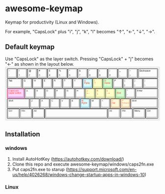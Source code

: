 # awesome-keymap
Keymap for productivity (Linux and Windows).

For example, "CapsLock" plus "i", "j", "k", "l" becomes "↑", "←", "↓", "→".

## Default keymap
Use "CapsLock" as the layer switch. Pressing "CapsLock" + "j" becomes "←" as shown in the layout below.
![default](./keyboard-layout.png)

## Installation
### windows
1. Install AutoHotKey (https://autohotkey.com/download/)
2. Clone this repo and execute awesome-keymap/windows/caps2fn.exe
3. Put caps2fn.exe to starup
(https://support.microsoft.com/en-us/help/4026268/windows-change-startup-apps-in-windows-10)

### Linux
